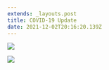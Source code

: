 ```yaml
---
extends: _layouts.post
title: COVID-19 Update
date: 2021-12-02T20:16:20.139Z
---
```

![](https://res.cloudinary.com/ruapehu-college/image/upload/v1643320031/28_January_2022_Page_1_b9ymtq.jpg)

![](https://res.cloudinary.com/ruapehu-college/image/upload/v1643320031/28_January_2022_Page_2_xumipu.jpg)
